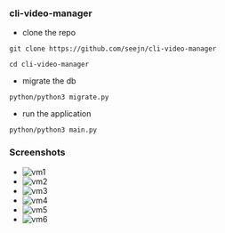 ### cli-video-manager
- clone the repo
```
git clone https://github.com/seejn/cli-video-manager
```
```
cd cli-video-manager
```
- migrate the db
```
python/python3 migrate.py
```
- run the application
```
python/python3 main.py
```

### Screenshots
- ![vm1](https://github.com/seejn/cli-video-manager/assets/52706007/1c997de1-256e-49f6-8af8-1219fdec05f4)
- ![vm2](https://github.com/seejn/cli-video-manager/assets/52706007/4b9c07e7-e564-4eff-8268-a79581fcfc83)
- ![vm3](https://github.com/seejn/cli-video-manager/assets/52706007/370bffb6-c89b-498a-a366-759212e4c393)
- ![vm4](https://github.com/seejn/cli-video-manager/assets/52706007/cf2fd720-61d0-4539-b56f-a78087eed7c6)
- ![vm5](https://github.com/seejn/cli-video-manager/assets/52706007/a383fab6-1ccd-47c7-9585-7750d6af7dd8)
- ![vm6](https://github.com/seejn/cli-video-manager/assets/52706007/925a0a0a-cc04-486a-9907-2730533704c2)
